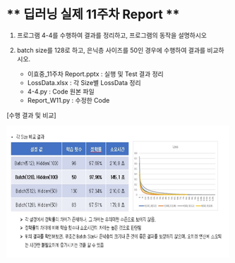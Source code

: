 # ** 딥러닝 실제 11주차 Report ** 

1. 프로그램 4-4를 수행하여 결과를 정리하고, 프로그램의 동작을 설명하시오
2. batch size를 128로 하고, 은닉층 사이즈를 50인 경우에 수행하여 결과를 비교하시오.

	* 이효중_11주차 Report.pptx : 실행 및 Test 결과 정리
	* LossData.xlsx : 각 Size별 LossData 정리
	* 4-4.py : Code 원본 파일
	* Report_W11.py : 수정한 Code

[수행 결과 및 비교]</p>
<img src=".\Report_W11.jpg"  width="640" height="300"> 

<p align="center">
  
</p>
</br>
